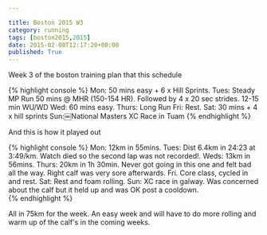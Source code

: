 ```yaml
---

title: Boston 2015 W3
category: running
tags: [boston2015,2015]
date: 2015-02-08T12:17:20+00:00
published: True
---
```


Week 3 of the boston training plan that this schedule

{% highlight console %}
Mon: 50 mins easy + 6 x Hill Sprints.
Tues: Steady MP Run 50 mins @ MHR (150-154 HR). Followed by 4 x 20 sec strides. 12-15 min WU/WD
Wed: 60 mins easy.
Thurs: Long Run
Fri: Rest.
Sat: 30 mins + 4 x hill sprints
Sun:￼National Masters XC Race in Tuam
{% endhighlight %}

And this is how it played out

{% highlight console %}
Mon: 12km in 55mins.
Tues: Dist 6.4km in 24:23 at 3:49/km. Watch died so the second lap was not recorded!.
Weds: 13km in 56mins.
Thurs: 20km in 1h 30min. Never got going in this one and felt bad all the way. Right calf was very sore afterwards.
Fri. Core class, cycled in and rest.
Sat: Rest and foam rolling.
Sun: XC race in galway. Was concerned about the calf but it held up and was OK post a cooldown.  
{% endhighlight %}

All in 75km for the week. An easy week and will have to do more rolling and warm up of the calf's in the coming weeks.
